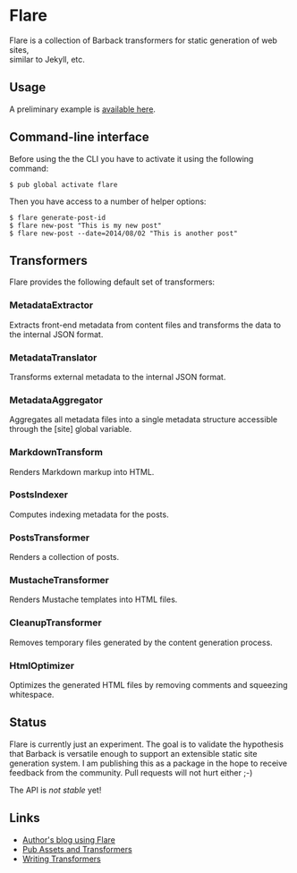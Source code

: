 # Flare

Flare is a collection of Barback transformers for static generation of web sites,  
similar to Jekyll, etc.

## Usage

A preliminary example is [available here](https://github.com/gmosx/dart-flare_example).

## Command-line interface

Before using the the CLI you have to activate it using the following command:

    $ pub global activate flare

Then you have access to a number of helper options:

    $ flare generate-post-id
    $ flare new-post "This is my new post"
    $ flare new-post --date=2014/08/02 "This is another post"

## Transformers

Flare provides the following default set of transformers:

### MetadataExtractor

Extracts front-end metadata from content files and transforms the data to the
internal JSON format.

### MetadataTranslator

Transforms external metadata to the internal JSON format.

### MetadataAggregator

Aggregates all metadata files into a single metadata structure accessible through
the [site] global variable.

### MarkdownTransform

Renders Markdown markup into HTML.

### PostsIndexer

Computes indexing metadata for the posts.

### PostsTransformer

Renders a collection of posts.

### MustacheTransformer

Renders Mustache templates into HTML files.

### CleanupTransformer

Removes temporary files generated by the content generation process.

### HtmlOptimizer

Optimizes the generated HTML files by removing comments and squeezing whitespace.

## Status

Flare is currently just an experiment. The goal is to validate the hypothesis
that Barback is versatile enough to support an extensible static site generation
system. I am publishing this as a package in the hope to receive feedback 
from the community. Pull requests will not hurt either ;-)

The API is *not stable* yet!
  
## Links

* [Author's blog using Flare](http://www.gmosx.com)
* [Pub Assets and Transformers](https://www.dartlang.org/tools/pub/assets-and-transformers.html)
* [Writing Transformers](https://www.dartlang.org/tools/pub/transformers/examples/)
